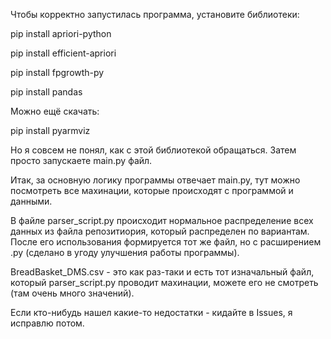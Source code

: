 Чтобы корректно запустилась программа, установите библиотеки:

pip install apriori-python

pip install efficient-apriori

pip install fpgrowth-py

pip install pandas

Можно ещё скачать:

pip install pyarmviz

Но я совсем не понял, как с этой библиотекой обращаться. Затем просто запускаете main.py файл.

Итак, за основную логику программы отвечает main.py, тут можно посмотреть все махинации, которые происходят с программой и данными.

В файле parser_script.py происходит нормальное распределение всех данных из файла репозитиория, который распределен по вариантам.
После его использования формируется тот же файл, но с расширением .py (сделано в угоду улучшения работы программы).

BreadBasket_DMS.csv - это как раз-таки и есть тот изначальный файл, который parser_script.py проводит махинации, можете его не смотреть (там очень много значений).

Если кто-нибудь нашел какие-то недостатки - кидайте в Issues, я исправлю потом.
